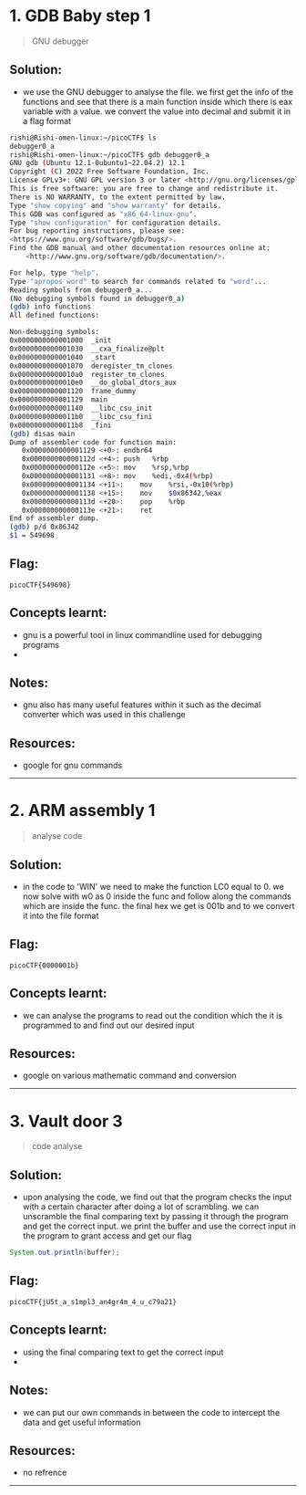 # 1. GDB Baby step 1

> GNU debugger

## Solution:

- we use the GNU debugger to analyse the file. we first get the info of the functions and see that there is a main function inside which there is eax variable with a value. we convert the value into decimal and submit it in a flag format

```bash
rishi@Rishi-omen-linux:~/picoCTF$ ls
debugger0_a
rishi@Rishi-omen-linux:~/picoCTF$ gdb debugger0_a
GNU gdb (Ubuntu 12.1-0ubuntu1~22.04.2) 12.1
Copyright (C) 2022 Free Software Foundation, Inc.
License GPLv3+: GNU GPL version 3 or later <http://gnu.org/licenses/gpl.html>
This is free software: you are free to change and redistribute it.
There is NO WARRANTY, to the extent permitted by law.
Type "show copying" and "show warranty" for details.
This GDB was configured as "x86_64-linux-gnu".
Type "show configuration" for configuration details.
For bug reporting instructions, please see:
<https://www.gnu.org/software/gdb/bugs/>.
Find the GDB manual and other documentation resources online at:
    <http://www.gnu.org/software/gdb/documentation/>.

For help, type "help".
Type "apropos word" to search for commands related to "word"...
Reading symbols from debugger0_a...
(No debugging symbols found in debugger0_a)
(gdb) info functions
All defined functions:

Non-debugging symbols:
0x0000000000001000  _init
0x0000000000001030  __cxa_finalize@plt
0x0000000000001040  _start
0x0000000000001070  deregister_tm_clones
0x00000000000010a0  register_tm_clones
0x00000000000010e0  __do_global_dtors_aux
0x0000000000001120  frame_dummy
0x0000000000001129  main
0x0000000000001140  __libc_csu_init
0x00000000000011b0  __libc_csu_fini
0x00000000000011b8  _fini
(gdb) disas main
Dump of assembler code for function main:
   0x0000000000001129 <+0>:	endbr64 
   0x000000000000112d <+4>:	push   %rbp
   0x000000000000112e <+5>:	mov    %rsp,%rbp
   0x0000000000001131 <+8>:	mov    %edi,-0x4(%rbp)
   0x0000000000001134 <+11>:	mov    %rsi,-0x10(%rbp)
   0x0000000000001138 <+15>:	mov    $0x86342,%eax
   0x000000000000113d <+20>:	pop    %rbp
   0x000000000000113e <+21>:	ret    
End of assembler dump.
(gdb) p/d 0x86342
$1 = 549698
```

## Flag:

```
picoCTF{549698}
```

## Concepts learnt:

- gnu is a powerful tool in linux commandline used for debugging programs
- 

## Notes:

- gnu also has many useful features within it such as the decimal converter which was used in this challenge

## Resources:

- google for gnu commands


***

# 2. ARM assembly 1

> analyse code

## Solution:

- in the code to 'WIN' we need to make the function LC0 equal to 0. we now solve with w0 as 0 inside the func and follow along the commands which are inside the func. the final hex we get is 001b and to we convert it into the file format

## Flag:

```
picoCTF{0000001b}
```

## Concepts learnt:

- we can analyse the programs to read out the condition which the it is programmed to and find out our desired input

## Resources:

- google on various mathematic command and conversion


***

# 3. Vault door 3

> code analyse

## Solution:

- upon analysing the code, we find out that the program checks the input with a certain character after doing a lot of scrambling. we can unscramble the final comparing text by passing it through the program and get the correct input. we print the buffer and use the correct input in the program to grant access and get our flag

```java
System.out.println(buffer);

```

## Flag:

```
picoCTF{jU5t_a_s1mpl3_an4gr4m_4_u_c79a21}
```

## Concepts learnt:

- using the final comparing text to get the correct input
- 

## Notes:

- we can put our own commands in between the code to intercept the data and get useful information

## Resources:

- no refrence


***